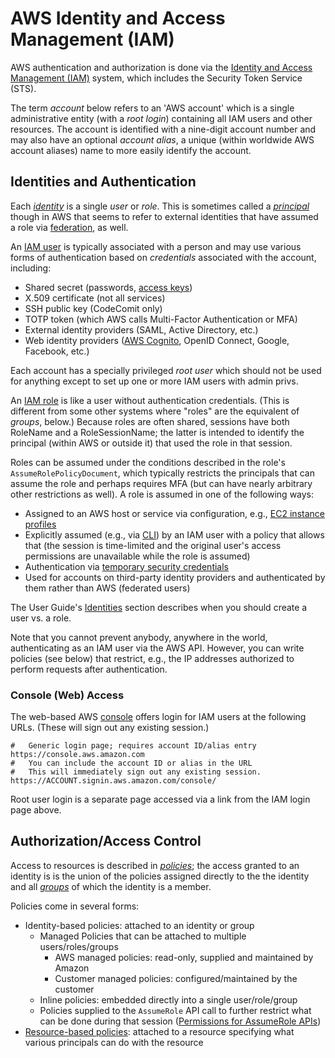 AWS Identity and Access Management (IAM)
========================================

AWS authentication and authorization is done via the [Identity and
Access Management (IAM)][IAM] system, which includes the Security
Token Service (STS).

The term _account_ below refers to an 'AWS account' which is a
single administrative entity (with a _root login_) containing all IAM
users and other resources. The account is identified with a nine-digit
account number and may also have an optional _account alias_, a unique
(within worldwide AWS account aliases) name to more easily identify
the account.


Identities and Authentication
-----------------------------

Each [_identity_][identities] is a single _user_ or _role_. This is
sometimes called a [_principal_] though in AWS that seems to refer to
external identities that have assumed a role via [federation], as well.

An [IAM user] is typically associated with a person and may use
various forms of authentication based on _credentials_ associated with
the account, including:
* Shared secret (passwords, [access keys])
* X.509 certificate (not all services)
* SSH public key (CodeComit only)
* TOTP token (which AWS calls Multi-Factor Authentication or MFA)
* External identity providers (SAML, Active Directory, etc.)
* Web identity providers ([AWS Cognito], OpenID Connect, Google,
  Facebook, etc.)

Each account has a specially privileged _root user_ which should not
be used for anything except to set up one or more IAM users with admin
privs.

An [IAM role] is like a user without authentication credentials. (This
is different from some other systems where "roles" are the equivalent
of _groups_, below.) Because roles are often shared, sessions have
both RoleName and a RoleSessionName; the latter is intended to
identify the principal (within AWS or outside it) that used the role
in that session.

Roles can be assumed under the conditions described in the role's
`AssumeRolePolicyDocument`, which typically restricts the principals
that can assume the role and perhaps requires MFA (but can have nearly
arbitrary other restrictions as well). A role is assumed in one of the
following ways:
* Assigned to an AWS host or service via configuration, e.g., [EC2
  instance profiles]
* Explicitly assumed (e.g., via [CLI][cli-roles]) by an IAM user with
  a policy that allows that (the session is time-limited and the original
  user's access permissions are unavailable while the role is assumed)
* Authentication via [temporary security credentials][tempcred]
* Used for accounts on third-party identity providers and
  authenticated by them rather than AWS (federated users)

The User Guide's [Identities] section describes when you should create
a user vs. a role.

Note that you cannot prevent anybody, anywhere in the world,
authenticating as an IAM user via the AWS API. However, you can write
policies (see below) that restrict, e.g., the IP addresses authorized
to perform requests after authentication.

### Console (Web) Access

The web-based AWS [console] offers login for IAM users at the
following URLs. (These will sign out any existing session.)

    #   Generic login page; requires account ID/alias entry
    https://console.aws.amazon.com
    #   You can include the account ID or alias in the URL
    #   This will immediately sign out any existing session.
    https://ACCOUNT.signin.aws.amazon.com/console/

Root user login is a separate page accessed via a link from the IAM
login page above.


Authorization/Access Control
-----------------------------

Access to resources is described in [_policies_][policy]; the access
granted to an identity is is the union of the policies assigned
directly to the the identity and all [_groups_] of which the identity
is a member.

Policies come in several forms:
* Identity-based policies: attached to an identity or group
  * Managed Policies that can be attached to multiple
    users/roles/groups
    - AWS managed policies: read-only, supplied and maintained by Amazon
    - Customer managed policies: configured/maintained by the customer
  * Inline policies: embedded directly into a single user/role/group
  * Policies supplied to the `AssumeRole` API call to further restrict
    what can be done during that session ([Permissions for AssumeRole
    APIs][assumerole-perms])
* [Resource-based policies]: attached to a resource specifying what
  various principals can do with the resource



[AWS Cognito]: http://docs.aws.amazon.com/cognito/devguide/
[AWS]: https://en.wikipedia.org/wiki/Amazon_Web_Services
[EC2 instance profiles]: https://docs.aws.amazon.com/AWSEC2/latest/UserGuide/iam-roles-for-amazon-ec2.html
[IAM role]: https://docs.aws.amazon.com/IAM/latest/UserGuide/id_roles.html
[IAM user]: https://docs.aws.amazon.com/IAM/latest/UserGuide/id_users.html
[IAM]: https://aws.amazon.com/iam/
[_groups_]: https://docs.aws.amazon.com/IAM/latest/UserGuide/id_groups.html
[_principal_]: https://en.wikipedia.org/wiki/Principal_(computer_security)
[access keys]: https://docs.aws.amazon.com/IAM/latest/UserGuide/id_credentials_access-keys.html
[assumerole-perms]: https://docs.aws.amazon.com/IAM/latest/UserGuide/id_credentials_temp_control-access_assumerole.html
[cli-roles]: https://docs.aws.amazon.com/cli/latest/userguide/cli-roles.html
[console]: https://docs.aws.amazon.com/IAM/latest/UserGuide/console.html
[federation]: https://en.wikipedia.org/wiki/Federated_identity
[identities]: https://docs.aws.amazon.com/IAM/latest/UserGuide/id.html
[policy]: https://docs.aws.amazon.com/IAM/latest/UserGuide/introduction_access-management.html
[resource-based policies]: https://docs.aws.amazon.com/IAM/latest/UserGuide/access_policies_identity-vs-resource.html
[tempcred]: https://docs.aws.amazon.com/IAM/latest/UserGuide/id_credentials_temp_request.html
